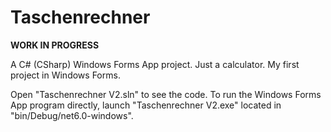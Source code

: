 # Taschenrechner
**WORK IN PROGRESS**

A C# (CSharp) Windows Forms App project. Just a calculator. My first project in Windows Forms.

Open "Taschenrechner V2.sln" to see the code. To run the Windows Forms App program directly, launch "Taschenrechner V2.exe" located in "bin/Debug/net6.0-windows". 
